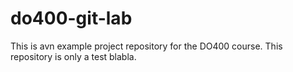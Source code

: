 # do400-git-lab
This is avn example project repository for the DO400 course.
This repository is only a test blabla.

